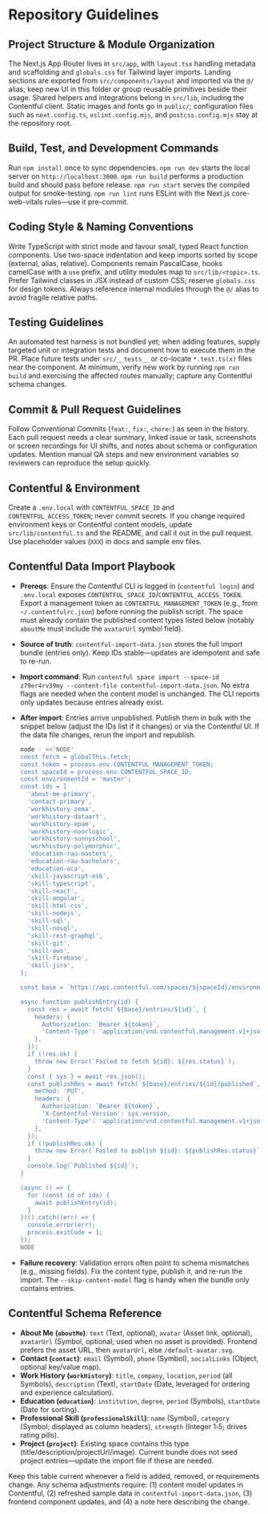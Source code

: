# Repository Guidelines

## Project Structure & Module Organization
The Next.js App Router lives in `src/app`, with `layout.tsx` handling metadata and scaffolding and `globals.css` for Tailwind layer imports. Landing sections are exported from `src/components/layout` and imported via the `@/` alias; keep new UI in this folder or group reusable primitives beside their usage. Shared helpers and integrations belong in `src/lib`, including the Contentful client. Static images and fonts go in `public/`; configuration files such as `next.config.ts`, `eslint.config.mjs`, and `postcss.config.mjs` stay at the repository root.

## Build, Test, and Development Commands
Run `npm install` once to sync dependencies. `npm run dev` starts the local server on `http://localhost:3000`. `npm run build` performs a production build and should pass before release. `npm run start` serves the compiled output for smoke-testing. `npm run lint` runs ESLint with the Next.js core-web-vitals rules—use it pre-commit.

## Coding Style & Naming Conventions
Write TypeScript with strict mode and favour small, typed React function components. Use two-space indentation and keep imports sorted by scope (external, alias, relative). Components remain PascalCase, hooks camelCase with a `use` prefix, and utility modules map to `src/lib/<topic>.ts`. Prefer Tailwind classes in JSX instead of custom CSS; reserve `globals.css` for design tokens. Always reference internal modules through the `@/` alias to avoid fragile relative paths.

## Testing Guidelines
An automated test harness is not bundled yet; when adding features, supply targeted unit or integration tests and document how to execute them in the PR. Place future tests under `src/__tests__` or co-locate `*.test.ts(x)` files near the component. At minimum, verify new work by running `npm run build` and exercising the affected routes manually; capture any Contentful schema changes.

## Commit & Pull Request Guidelines
Follow Conventional Commits (`feat:`, `fix:`, `chore:`) as seen in the history. Each pull request needs a clear summary, linked issue or task, screenshots or screen recordings for UI shifts, and notes about schema or configuration updates. Mention manual QA steps and new environment variables so reviewers can reproduce the setup quickly.

## Contentful & Environment
Create a `.env.local` with `CONTENTFUL_SPACE_ID` and `CONTENTFUL_ACCESS_TOKEN`; never commit secrets. If you change required environment keys or Contentful content models, update `src/lib/contentful.ts` and the README, and call it out in the pull request. Use placeholder values (`XXX`) in docs and sample env files.

## Contentful Data Import Playbook
- **Prereqs**: Ensure the Contentful CLI is logged in (`contentful login`) and `.env.local` exposes `CONTENTFUL_SPACE_ID`/`CONTENTFUL_ACCESS_TOKEN`. Export a management token as `CONTENTFUL_MANAGEMENT_TOKEN` (e.g., from `~/.contentfulrc.json`) before running the publish script. The space must already contain the published content types listed below (notably `aboutMe` must include the `avatarUrl` symbol field).
- **Source of truth**: `contentful-import-data.json` stores the full import bundle (entries only). Keep IDs stable—updates are idempotent and safe to re-run.
- **Import command**: Run `contentful space import --space-id z79er4rv39my --content-file contentful-import-data.json`. No extra flags are needed when the content model is unchanged. The CLI reports only updates because entries already exist.
- **After import**: Entries arrive unpublished. Publish them in bulk with the snippet below (adjust the IDs list if it changes) or via the Contentful UI. If the data file changes, rerun the import and republish.

  ```bash
  node - <<'NODE'
  const fetch = globalThis.fetch;
  const token = process.env.CONTENTFUL_MANAGEMENT_TOKEN;
  const spaceId = process.env.CONTENTFUL_SPACE_ID;
  const environmentId = 'master';
  const ids = [
    'about-me-primary',
    'contact-primary',
    'workhistory-zema',
    'workhistory-dataart',
    'workhistory-epam',
    'workhistory-noorlogic',
    'workhistory-sunnyschool',
    'workhistory-polymorphic',
    'education-rau-masters',
    'education-rau-bachelors',
    'education-aca',
    'skill-javascript-es6',
    'skill-typescript',
    'skill-react',
    'skill-angular',
    'skill-html-css',
    'skill-nodejs',
    'skill-sql',
    'skill-nosql',
    'skill-rest-graphql',
    'skill-git',
    'skill-aws',
    'skill-firebase',
    'skill-jira',
  ];

  const base = `https://api.contentful.com/spaces/${spaceId}/environments/${environmentId}`;

  async function publishEntry(id) {
    const res = await fetch(`${base}/entries/${id}`, {
      headers: {
        Authorization: `Bearer ${token}`,
        'Content-Type': 'application/vnd.contentful.management.v1+json',
      },
    });
    if (!res.ok) {
      throw new Error(`Failed to fetch ${id}: ${res.status}`);
    }
    const { sys } = await res.json();
    const publishRes = await fetch(`${base}/entries/${id}/published`, {
      method: 'PUT',
      headers: {
        Authorization: `Bearer ${token}`,
        'X-Contentful-Version': sys.version,
        'Content-Type': 'application/vnd.contentful.management.v1+json',
      },
    });
    if (!publishRes.ok) {
      throw new Error(`Failed to publish ${id}: ${publishRes.status}`);
    }
    console.log(`Published ${id}`);
  }

  (async () => {
    for (const id of ids) {
      await publishEntry(id);
    }
  })().catch((err) => {
    console.error(err);
    process.exitCode = 1;
  });
  NODE
  ```
- **Failure recovery**: Validation errors often point to schema mismatches (e.g., missing fields). Fix the content type, publish it, and re-run the import. The `--skip-content-model` flag is handy when the bundle only contains entries.

## Contentful Schema Reference
- **About Me (`aboutMe`)**: `text` (Text, optional), `avatar` (Asset link, optional), `avatarUrl` (Symbol, optional; used when no asset is provided). Frontend prefers the asset URL, then `avatarUrl`, else `/default-avatar.svg`.
- **Contact (`contact`)**: `email` (Symbol), `phone` (Symbol), `socialLinks` (Object, optional key/value map).
- **Work History (`workHistory`)**: `title`, `company`, `location`, `period` (all Symbols), `description` (Text), `startDate` (Date, leveraged for ordering and experience calculation).
- **Education (`education`)**: `institution`, `degree`, `period` (Symbols), `startDate` (Date for sorting).
- **Professional Skill (`professionalSkill`)**: `name` (Symbol), `category` (Symbol; displayed as column headers), `strength` (Integer 1‑5; drives rating pills).
- **Project (`project`)**: Existing space contains this type (title/description/projectUrl/image). Current bundle does not seed project entries—update the import file if these are needed.

Keep this table current whenever a field is added, removed, or requirements change. Any schema adjustments require: (1) content model updates in Contentful, (2) refreshed sample data in `contentful-import-data.json`, (3) frontend component updates, and (4) a note here describing the change.
